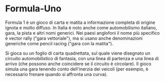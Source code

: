 # Formula-Uno

Formula 1 è un gioco di carta e matita a informazione completa di origine ignota e molto diffuso. In Italia è noto anche come automobilismo italiano, gara, la pista e altri nomi generici. Nei paesi anglofoni il nome più specifico è vector rally ("gara vettoriale"), ma si usano anche denominazioni generiche come pencil racing ("gara con la matita").

Si gioca su un foglio di carta quadrettata, sul quale viene disegnato un circuito automobilistico di fantasia, con una linea di partenza e una linea di arrivo (che possono anche coincidere se il circuito è circolare). Il gioco simula una gara tenendo conto dell'inerzia dei veicoli (per esempio, è necessario frenare quando si affronta una curva).

